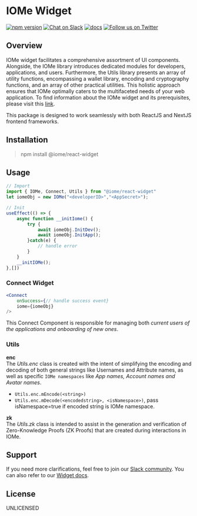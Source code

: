 # IOMe Widget
[joinSlack]: https://join.slack.com/t/iomeai/shared_invite/zt-20s1w9jxg-unzBomKqMBrrq~DlYNpQHQ
[connectOnTwitter]: https://twitter.com/iome_ai
[documentation]: https://dev.iome.ai/docs/widget

[![npm version](https://badge.fury.io/js/@iome%2Freact-widget.svg)](https://badge.fury.io/js/@iome%2Freact-widget)
[![Chat on Slack](https://img.shields.io/badge/Slack-Dev%20community-blue)][joinSlack]
[![docs](https://img.shields.io/badge/Widget-Documentation-orange)][documentation]
[![Follow us on Twitter](https://img.shields.io/badge/Twitter-Follow%20Us-blue?style=social&logo=twitter)][connectOnTwitter]
## Overview

IOMe widget facilitates a comprehensive assortment of UI components. Alongside, the IOMe library introduces dedicated modules for developers, applications, and users. Furthermore, the Utils library presents an array of utility functions, encompassing a wallet library, encoding and cryptography functions, and an array of other practical utilities. This holistic approach ensures that IOMe optimally caters to the multifaceted needs of your web application.
To find information about the IOMe widget and its prerequisites, please visit this [link](https://dev.iome.ai/docs/widget).

This package is designed to work seamlessly with both ReactJS and NextJS frontend frameworks.

## Installation
> npm install @iome/react-widget
## Usage
```jsx
// Import
import { IOMe, Connect, Utils } from "@iome/react-widget"
let iomeObj = new IOMe("<developerID>","<AppSecret>");

// Init
useEffect(() => {
	async function __initIome() {
		try {
			await iomeObj.InitDev();
			await iomeObj.InitApp();
		}catch(e) {
			// handle error
		}
	}
	__initIOMe();
},[])


```
### Connect Widget
```jsx
<Connect
	onSuccess={// handle success event}
	iome={iomeObj}
/>
```

This Connect Component is responsible for managing both _current users of the applications and onboarding of new ones_.

### Utils
**enc** <br />
The _Utils.enc_ class is created with the intent of simplifying the encoding and decoding of both general strings like Usernames and Attribute names, as well as specific `IOMe namespaces` like _App names, Account names and Avatar names_.
- `Utils.enc.mEncode(<string>)`
- `Utils.enc.mDecode(<encodedstring>, <isNamespace>)`, pass isNamespace=true if encoded string is IOMe namespace.

**zk** <br />
The _Utils.zk_ class is intended to assist in the generation and verification of Zero-Knowledge Proofs (ZK Proofs) that are created during interactions in IOMe.

## Support
If you need more clarifications, feel free to join our [Slack community][joinSlack]. You can also refer to our [Widget docs][documentation].

## License
UNLICENSED
